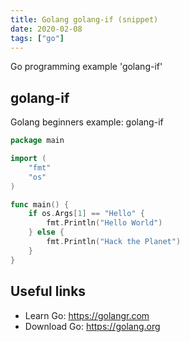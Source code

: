 ```yaml
---
title: Golang golang-if (snippet)
date: 2020-02-08
tags: ["go"]
---
```

Go programming example 'golang-if'


## golang-if

Golang beginners example: golang-if

```go
package main

import (
	"fmt"
	"os"
)

func main() {
	if os.Args[1] == "Hello" {
		fmt.Println("Hello World")
	} else {
		fmt.Println("Hack the Planet")
	}
}

```

## Useful links

- Learn Go: https://golangr.com
- Download Go: https://golang.org
